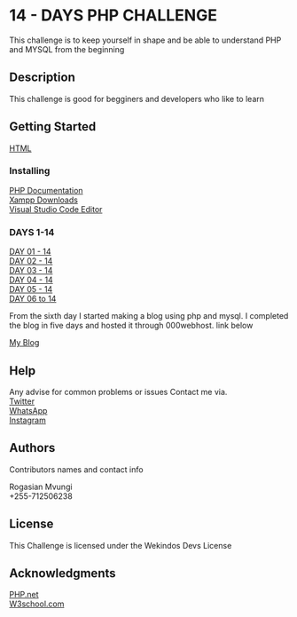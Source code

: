 # 14 - DAYS PHP CHALLENGE

This challenge is to keep yourself in shape and be able to understand PHP and MYSQL from the beginning

## Description

This challenge is good for begginers and developers who like to learn
## Getting Started

<a href="https://www.w3schools.com/html/">HTML</a>

### Installing

  <a href="https://www.php.net/manual/en/install.general.php"> PHP Documentation </a> <br>
  <a href="https://www.apachefriends.org/download.html"> Xampp Downloads</a><br>
  <a href="https://code.visualstudio.com/">Visual Studio Code Editor</a><br>

### DAYS 1-14 
 <a href="https://github.com/wekindos/PHP-CHALLENGE-XXX/tree/main/PHP-DAY-01">DAY 01 - 14</a><br>
 <a href="https://github.com/wekindos/PHP-CHALLENGE-XXX/tree/main/PHP%20CHALENGE%20DAY%2002">DAY 02 - 14</a><br>
 <a href="https://github.com/wekindos/PHP-CHALLENGE-XXX/tree/main/PHP%20CHALENGE%20DAY%2003">DAY 03 - 14 </a><br>
 <a href="https://github.com/wekindos/PHP-CHALLENGE-XXX/tree/main/PHP%20CHALLENGE%20DAY%2004">DAY 04 - 14</a><br>
 <a href="https://github.com/wekindos/PHP-CHALLENGE-XXX/tree/main/PHP%20CHALLENGE%20DAY%2005/signup_login_form">DAY 05 - 14</a><br>
 <a href="http://kindoo113.000webhostapp.com/">DAY 06 to 14</a><br>
 <p>
From the sixth day I started making a blog using php and mysql.
I completed the blog in five days and hosted it through 000webhost.
link below
</p>
<a href="http://kindoo113.000webhostapp.com/">My Blog</a><br>

## Help

Any advise for common problems or issues Contact me via.<br>
 <a href="https://twitter.com/mvungirogashian">Twitter</a><br>
 <a href="https://wa.me/+255712506238">WhatsApp</a><br>
 <a href="https://www.instagram.com/wekindosdev">Instagram</a><br>
## Authors

Contributors names and contact info

Rogasian Mvungi  <br>
+255-712506238


## License

This Challenge is licensed under the Wekindos Devs License 

## Acknowledgments
 <a href="https://www.php.net/">PHP.net</a><br>
 <a href="https://www.w3schools.com/">W3school.com</a><br>
 


